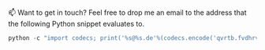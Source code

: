 📫 Want to get in touch? Feel free to drop me an email to the address that the following Python snippet evaluates to.

```python
python -c "import codecs; print('%s@%s.de'%(codecs.encode('qvrtb.fvdhrven', 'rot_13'),'rub'))"
```
